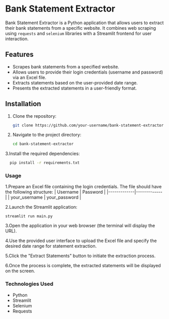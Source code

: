 # Bank Statement Extractor

Bank Statement Extractor is a Python application that allows users to extract their bank statements from a specific website. It combines web scraping using `requests` and `selenium` libraries with a Streamlit frontend for user interaction.

## Features

- Scrapes bank statements from a specified website.
- Allows users to provide their login credentials (username and password) via an Excel file.
- Extracts statements based on the user-provided date range.
- Presents the extracted statements in a user-friendly format.

## Installation

1. Clone the repository:

   ```bash
   git clone https://github.com/your-username/bank-statement-extractor.git

2. Navigate to the project directory:

   ```bash
   cd bank-statement-extractor
3.Install the required dependencies:
  ```bash
    pip install -r requirements.txt
  ```

### Usage
1.Prepare an Excel file containing the login credentials. The file should have the following structure:
| Username    | Password    |
|-------------|-------------|
| your_username  | your_password  |

2.Launch the Streamlit application:
```
streamlit run main.py

```
3.Open the application in your web browser (the terminal will display the URL).

4.Use the provided user interface to upload the Excel file and specify the desired date range for statement extraction.

5.Click the "Extract Statements" button to initiate the extraction process.

6.Once the process is complete, the extracted statements will be displayed on the screen.
### Technologies Used
  * Python
  * Streamlit
  * Selenium
  * Requests
